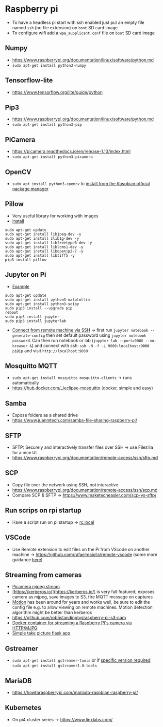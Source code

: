 # Raspberry pi
* To have a headless pi start with ssh enabled just put an empty file named `ssh` (no file extension) on `boot` SD card image
* To configure wifi add a `wpa_supplicant.conf` file on `boot` SD card image

## Numpy
* https://www.raspberrypi.org/documentation/linux/software/python.md
* `sudo apt-get install python3-numpy`

## Tensorflow-lite
* https://www.tensorflow.org/lite/guide/python

## Pip3
* https://www.raspberrypi.org/documentation/linux/software/python.md
* `sudo apt-get install python3-pip`

## PiCamera
* https://picamera.readthedocs.io/en/release-1.13/index.html
* `sudo apt-get install python3-picamera`

## OpenCV
* `sudo apt install python3-opencv` to [install from the Raspbian official package manager](https://raspberrypi.stackexchange.com/questions/100253/how-can-i-install-opencv-on-raspberry-pi-4-raspbian-buster)

## Pillow
* Very useful library for working with images
* [Install](https://www.techcoil.com/blog/how-to-setup-python-imaging-library-pillow-on-raspbian-stretch-lite-for-processing-images-on-your-raspberry-pi/)

```
sudo apt-get update
sudo apt-get install libjpeg-dev -y
sudo apt-get install zlib1g-dev -y
sudo apt-get install libfreetype6-dev -y
sudo apt-get install liblcms1-dev -y
sudo apt-get install libopenjp2-7 -y
sudo apt-get install libtiff5 -y
pip3 install pillow
```

## Jupyter on Pi
* [Example](https://www.hackster.io/mjrobot/rpi-physical-computing-using-jupyter-notebook-056fa8)
```
sudo apt-get update
sudo apt-get install python3-matplotlib
sudo apt-get install python3-scipy
sudo pip3 install --upgrade pip
reboot
sudo pip3 install jupyter
sudo pip3 install jupyterlab
```

* [Connect from remote machine via SSH](https://www.blopig.com/blog/2018/03/running-jupyter-notebook-on-a-remote-server-via-ssh/) -> first run  `jupyter notebook --generate-config` then set default password using `jupyter notebook password`. Can then run notebook or lab (`jupyter lab --port=9000 --no-browser &`) and connect with ssh: `ssh -N -f -L 9000:localhost:9000 pi@ip` and visit `http://localhost:9000`


## Mosquitto MQTT
* `sudo apt-get install mosquitto mosquitto-clients` -> runs automatically
* https://hub.docker.com/_/eclipse-mosquitto (docker, simple and easy)

## Samba
* Expose folders as a shared drive
* https://www.juanmtech.com/samba-file-sharing-raspberry-pi/

## SFTP
* SFTP: Securely and interactively transfer files over SSH -> use Filezilla for a nice UI
* https://www.raspberrypi.org/documentation/remote-access/ssh/sftp.md

## SCP
* Copy file over the network using SSH, not interactive
* https://www.raspberrypi.org/documentation/remote-access/ssh/scp.md
* Compare SCP & SFTP -> https://www.maketecheasier.com/scp-vs-sftp/

## Run scrips on rpi startup
* Have a script run on pi startup -> [rc.local](https://www.raspberrypi.org/documentation/linux/usage/rc-local.md)

## VSCode
* Use Remote extension to edit files on the Pi from VScode on another machine -> https://github.com/rafaelmaiolla/remote-vscode (some more guidance [here](https://www.hackster.io/Ladvien/editing-raspberry-pi-code-remotely-from-visual-studio-code-9d42e0))

## Streaming from cameras
* [Picamera mjpeg stream](https://picamera.readthedocs.io/en/release-1.13/recipes2.html#web-streaming)
* [https://kerberos.io/](https://kerberos.io/) is very full featured, exposes camera as mjpeg, save images to S3, fire MQTT message on captures
* [Motion](https://motion-project.github.io/motion_config.html) has been around for years and works well, be sure to edit the config file e.g. to allow viewing on remote machines. Motion detection algorithm might be better than kerberos
* https://github.com/rob5standingby/raspberry-pi-s3-cam
* [Docker container for streaming a Raspberry Pi's camera via HTTP/MJPG](https://github.com/pschmitt/docker-picamera)
* [Simple take picture flask app](https://github.com/stlehmann/picamera/blob/master/flaskapp/app.py)

## Gstreamer
* `sudo apt-get install gstreamer-tools` or if [specific version required](https://github.com/pimoroni/mlx90640-library/blob/master/examples/src/rawrgb.cpp) `sudo apt-get install gstreamer1.0-tools`

## MariaDB
* https://howtoraspberrypi.com/mariadb-raspbian-raspberry-pi/

## Kubernetes
* On pi4 cluster series -> https://www.linxlabs.com/